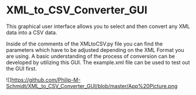 # XML_to_CSV_Converter_GUI
This graphical user interface allows you to select and then convert any XML data into a CSV data. 

Inside of the comments of the XMLtoCSV.py file you can find the parameters which have to be adjusted depending on the XML Format you are using. 
A basic understanding of the process of conversion can be developed by utilizing this GUI. The example.xml file can be used to test out
the GUI first.

![]https://github.com/Philip-M-Schmidt/XML_to_CSV_Converter_GUI/blob/master/App%20Picture.png
